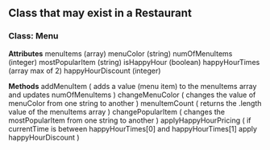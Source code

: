 ## Class that may exist in a Restaurant

### Class: Menu

**Attributes**
menuItems (array)
menuColor (string)
numOfMenuItems (integer)
mostPopularItem (string)
isHappyHour (boolean)
happyHourTimes (array max of 2)
happyHourDiscount (integer)

**Methods**
addMenuItem ( adds a value (menu item) to the menuItems array and updates numOfMenuItems )
changeMenuColor ( changes the value of menuColor from one string to another )
menuItemCount ( returns the .length value of the menuItems array )
changePopularItem ( changes the mostPopularItem from one string to another )
applyHappyHourPricing ( if currentTime is between happyHourTimes[0] and happyHourTimes[1] apply happyHourDiscount )
